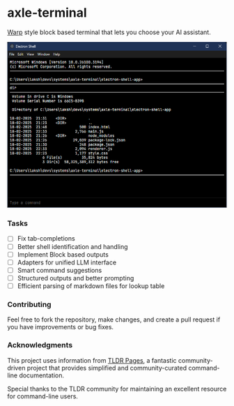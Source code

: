 # axle-terminal

[Warp](https://www.warp.dev) style block based terminal that lets you choose your AI assistant.

![alt text](public/image.png)

### Tasks

- [ ] Fix tab-completions
- [ ] Better shell identification and handling
- [ ] Implement Block based outputs
- [ ] Adapters for unified LLM interface
- [ ] Smart command suggestions
- [ ] Structured outputs and better prompting
- [ ] Efficient parsing of markdown files for lookup table

### Contributing

Feel free to fork the repository, make changes, and create a pull request if you have improvements or bug fixes.

### Acknowledgments

This project uses information from [TLDR Pages](https://tldr.sh), a fantastic community-driven project that provides simplified and community-curated command-line documentation.

Special thanks to the TLDR community for maintaining an excellent resource for command-line users.
